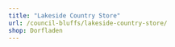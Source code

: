 ```yaml
---
title: "Lakeside Country Store"
url: /council-bluffs/lakeside-country-store/
shop: Dorfladen
---
```

